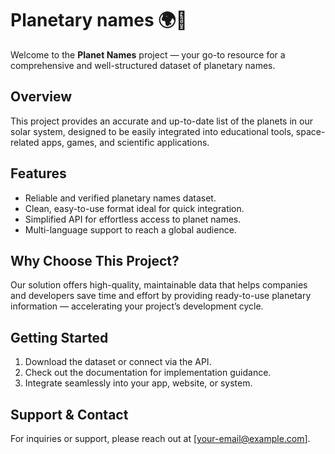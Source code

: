 # Planetary names 🌍💫

Welcome to the **Planet Names** project — your go-to resource for a comprehensive and well-structured dataset of planetary names.

## Overview
This project provides an accurate and up-to-date list of the planets in our solar system, designed to be easily integrated into educational tools, space-related apps, games, and scientific applications.

## Features
- Reliable and verified planetary names dataset.
- Clean, easy-to-use format ideal for quick integration.
- Simplified API for effortless access to planet names.
- Multi-language support to reach a global audience.

## Why Choose This Project?
Our solution offers high-quality, maintainable data that helps companies and developers save time and effort by providing ready-to-use planetary information — accelerating your project’s development cycle.

## Getting Started
1. Download the dataset or connect via the API.
2. Check out the documentation for implementation guidance.
3. Integrate seamlessly into your app, website, or system.

## Support & Contact
For inquiries or support, please reach out at [your-email@example.com].
